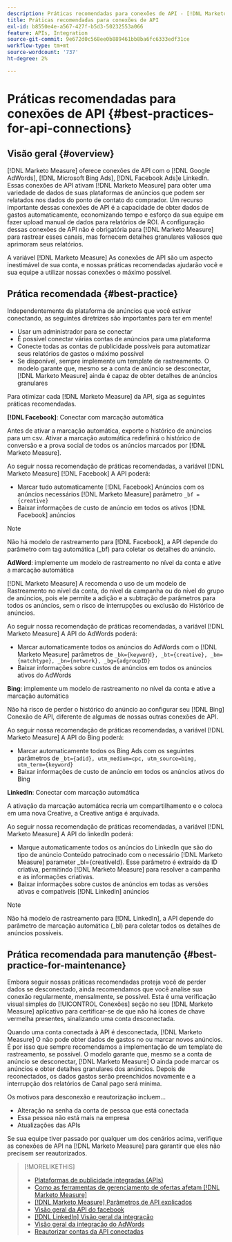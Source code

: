 ```yaml
---
description: Práticas recomendadas para conexões de API - [!DNL Marketo Measure]
title: Práticas recomendadas para conexões de API
exl-id: b8550e4e-a567-427f-b5d3-50232553a066
feature: APIs, Integration
source-git-commit: 9e672d0c568ee0b889461bb8ba6fc6333edf31ce
workflow-type: tm+mt
source-wordcount: '737'
ht-degree: 2%

---
```


# Práticas recomendadas para conexões de API {#best-practices-for-api-connections}

## Visão geral {#overview}

[!DNL Marketo Measure] oferece conexões de API com o [!DNL Google AdWords], [!DNL Microsoft Bing Ads], [!DNL Facebook Ads]e LinkedIn. Essas conexões de API ativam [!DNL Marketo Measure] para obter uma variedade de dados de suas plataformas de anúncios que podem ser relatados nos dados do ponto de contato do comprador. Um recurso importante dessas conexões de API é a capacidade de obter dados de gastos automaticamente, economizando tempo e esforço da sua equipe em fazer upload manual de dados para relatórios de ROI. A configuração dessas conexões de API não é obrigatória para [!DNL Marketo Measure] para rastrear esses canais, mas fornecem detalhes granulares valiosos que aprimoram seus relatórios.

A variável [!DNL Marketo Measure] As conexões de API são um aspecto inestimável de sua conta, e nossas práticas recomendadas ajudarão você e sua equipe a utilizar nossas conexões o máximo possível.

## Prática recomendada {#best-practice}

Independentemente da plataforma de anúncios que você estiver conectando, as seguintes diretrizes são importantes para ter em mente!

* Usar um administrador para se conectar
* É possível conectar várias contas de anúncios para uma plataforma
* Conecte todas as contas de publicidade possíveis para automatizar seus relatórios de gastos o máximo possível
* Se disponível, sempre implemente um template de rastreamento. O modelo garante que, mesmo se a conta de anúncio se desconectar, [!DNL Marketo Measure] ainda é capaz de obter detalhes de anúncios granulares

Para otimizar cada [!DNL Marketo Measure] da API, siga as seguintes práticas recomendadas.

**[!DNL Facebook]**: Conectar com marcação automática

Antes de ativar a marcação automática, exporte o histórico de anúncios para um csv. Ativar a marcação automática redefinirá o histórico de conversão e a prova social de todos os anúncios marcados por [!DNL Marketo Measure].

Ao seguir nossa recomendação de práticas recomendadas, a variável [!DNL Marketo Measure] [!DNL Facebook] A API poderá:

* Marcar tudo automaticamente [!DNL Facebook] Anúncios com os anúncios necessários [!DNL Marketo Measure] parâmetro `_bf ={creative}`
* Baixar informações de custo de anúncio em todos os ativos [!DNL Facebook] anúncios

>[!NOTE]
>
>Não há modelo de rastreamento para [!DNL Facebook], a API depende do parâmetro com tag automática (_bf) para coletar os detalhes do anúncio.

**AdWord**: implemente um modelo de rastreamento no nível da conta e ative a marcação automática

[!DNL Marketo Measure] A recomenda o uso de um modelo de Rastreamento no nível da conta, do nível da campanha ou do nível do grupo de anúncios, pois ele permite a adição e a subtração de parâmetros para todos os anúncios, sem o risco de interrupções ou exclusão do Histórico de anúncios.

Ao seguir nossa recomendação de práticas recomendadas, a variável [!DNL Marketo Measure] A API do AdWords poderá:

* Marcar automaticamente todos os anúncios do AdWords com o [!DNL Marketo Measure] parâmetros de `_bk={keyword}, _bt={creative}, _bm={matchtype}, _bn={network}, _bg={adgroupID}`
* Baixar informações sobre custos de anúncios em todos os anúncios ativos do AdWords

**Bing**: implemente um modelo de rastreamento no nível da conta e ative a marcação automática

Não há risco de perder o histórico do anúncio ao configurar seu [!DNL Bing] Conexão de API, diferente de algumas de nossas outras conexões de API.

Ao seguir nossa recomendação de práticas recomendadas, a variável [!DNL Marketo Measure] A API do Bing poderá:
* Marcar automaticamente todos os Bing Ads com os seguintes parâmetros de `_bt={adid}, utm_medium=cpc, utm_source=bing, utm_term={keyword}`
* Baixar informações de custo de anúncio em todos os anúncios ativos do Bing

**LinkedIn**: Conectar com marcação automática

A ativação da marcação automática recria um compartilhamento e o coloca em uma nova Creative, a Creative antiga é arquivada.

Ao seguir nossa recomendação de práticas recomendadas, a variável [!DNL Marketo Measure] A API do linkedIn poderá:

* Marque automaticamente todos os anúncios do LinkedIn que são do tipo de anúncio Conteúdo patrocinado com o necessário [!DNL Marketo Measure] parameter _bl={creativeId}. Esse parâmetro é extraído da ID criativa, permitindo [!DNL Marketo Measure] para resolver a campanha e as informações criativas.
* Baixar informações sobre custos de anúncios em todas as versões ativas e compatíveis [!DNL LinkedIn] anúncios

>[!NOTE]
>
>Não há modelo de rastreamento para [!DNL LinkedIn], a API depende do parâmetro de marcação automática (_bl) para coletar todos os detalhes de anúncios possíveis.

## Prática recomendada para manutenção {#best-practice-for-maintenance}

Embora seguir nossas práticas recomendadas proteja você de perder dados se desconectado, ainda recomendamos que você analise sua conexão regularmente, mensalmente, se possível. Esta é uma verificação visual simples do [!UICONTROL Conexões] seção no seu [!DNL Marketo Measure] aplicativo para certificar-se de que não há ícones de chave vermelha presentes, sinalizando uma conta desconectada.

Quando uma conta conectada à API é desconectada, [!DNL Marketo Measure] O não pode obter dados de gastos no ou marcar novos anúncios. É por isso que sempre recomendamos a implementação de um template de rastreamento, se possível. O modelo garante que, mesmo se a conta de anúncio se desconectar, [!DNL Marketo Measure] O ainda pode marcar os anúncios e obter detalhes granulares dos anúncios. Depois de reconectados, os dados gastos serão preenchidos novamente e a interrupção dos relatórios de Canal pago será mínima.

Os motivos para desconexão e reautorização incluem...

* Alteração na senha da conta de pessoa que está conectada
* Essa pessoa não está mais na empresa
* Atualizações das APIs

Se sua equipe tiver passado por qualquer um dos cenários acima, verifique as conexões de API na [!DNL Marketo Measure] para garantir que eles não precisem ser reautorizados.

>[!MORELIKETHIS]
>
>* [Plataformas de publicidade integradas (APIs)](/help/api-connections/utilizing-marketo-measures-api-connections/integrated-ad-platforms.md)
>* [Como as ferramentas de gerenciamento de ofertas afetam [!DNL Marketo Measure]](/help/api-connections/utilizing-marketo-measures-api-connections/how-bid-management-tools-affect-marketo-measure.md)
>* [[!DNL Marketo Measure] Parâmetros de API explicados](/help/api-connections/utilizing-marketo-measures-api-connections/marketo-measure-parameters.md)
>* [Visão geral da API do facebook](/help/api-connections/utilizing-marketo-measures-api-connections/facebook-api.md)
>* [[!DNL LinkedIn] Visão geral da integração](/help/api-connections/utilizing-marketo-measures-api-connections/linkedin-integration.md)
>* [Visão geral da integração do AdWords](/help/api-connections/utilizing-marketo-measures-api-connections/understanding-marketo-measure-adwords-tagging.md)
>* [Reautorizar contas da API conectadas](/help/api-connections/utilizing-marketo-measures-api-connections/reauthorizing-connected-accounts.md)
